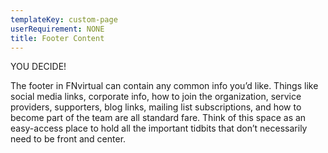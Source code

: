```yaml
---
templateKey: custom-page
userRequirement: NONE
title: Footer Content
---
```

YOU DECIDE!

The footer in FNvirtual can contain any common info you’d like. Things like social media links, corporate info, how to join the organization, service providers, supporters, blog links, mailing list subscriptions, and how to become part of the team are all standard fare. Think of this space as an easy-access place to hold all the important tidbits that don’t necessarily need to be front and center.